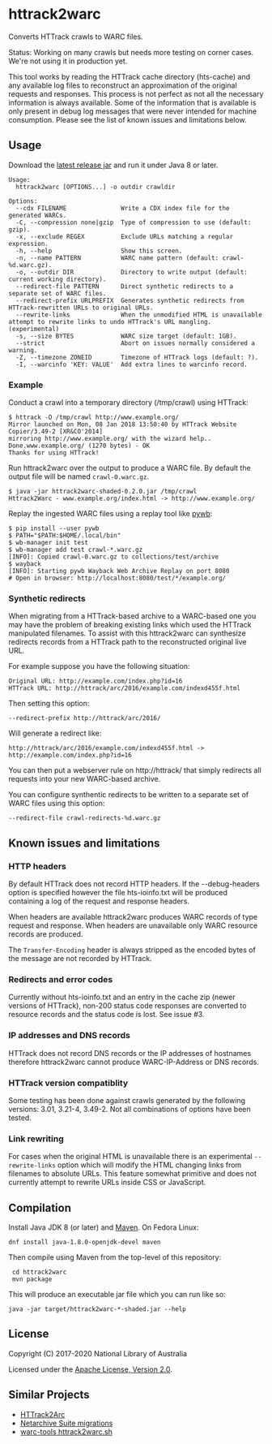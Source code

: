 # httrack2warc

Converts HTTrack crawls to WARC files.

Status: Working on many crawls but needs more testing on corner cases. We're not using it in production yet.

This tool works by reading the HTTrack cache directory (hts-cache) and any available log files to reconstruct an
approximation of the original requests and responses. This process is not perfect as not all the necessary information
is always available. Some of the information that is available is only present in debug log messages that were never
intended for machine consumption. Please see the list of known issues and limitations below.

## Usage

Download the [latest release jar](https://github.com/nla/httrack2warc/releases)
and run it under Java 8 or later.

```
Usage:
  httrack2warc [OPTIONS...] -o outdir crawldir

Options:
  --cdx FILENAME               Write a CDX index file for the generated WARCs.
  -C, --compression none|gzip  Type of compression to use (default: gzip).
  -x, --exclude REGEX          Exclude URLs matching a regular expression.
  -h, --help                   Show this screen.
  -n, --name PATTERN           WARC name pattern (default: crawl-%d.warc.gz).
  -o, --outdir DIR             Directory to write output (default: current working directory).
  --redirect-file PATTERN      Direct synthetic redirects to a separate set of WARC files.
  --redirect-prefix URLPREFIX  Generates synthetic redirects from HTTrack-rewritten URLs to original URLs.
  --rewrite-links              When the unmodified HTML is unavailable attempt to rewrite links to undo HTTrack's URL mangling. (experimental)
  -s, --size BYTES             WARC size target (default: 1GB).
  --strict                     Abort on issues normally considered a warning.
  -Z, --timezone ZONEID        Timezone of HTTrack logs (default: ?).
  -I, --warcinfo 'KEY: VALUE'  Add extra lines to warcinfo record.
```

### Example

Conduct a crawl into a temporary directory (/tmp/crawl) using HTTrack:

    $ httrack -O /tmp/crawl http://www.example.org/
    Mirror launched on Mon, 08 Jan 2018 13:50:40 by HTTrack Website Copier/3.49-2 [XR&CO'2014]
    mirroring http://www.example.org/ with the wizard help..
    Done.www.example.org/ (1270 bytes) - OK
    Thanks for using HTTrack!

Run httrack2warc over the output to produce a WARC file. By default the output file will be named `crawl-0.warc.gz`.

    $ java -jar httrack2warc-shaded-0.2.0.jar /tmp/crawl
    Httrack2Warc - www.example.org/index.html -> http://www.example.org/

Replay the ingested WARC files using a replay tool like [pywb](https://github.com/ikreymer/pywb):

    $ pip install --user pywb
    $ PATH="$PATH:$HOME/.local/bin"
    $ wb-manager init test
    $ wb-manager add test crawl-*.warc.gz
    [INFO]: Copied crawl-0.warc.gz to collections/test/archive
    $ wayback
    [INFO]: Starting pywb Wayback Web Archive Replay on port 8080
    # Open in browser: http://localhost:8080/test/*/example.org/

### Synthetic redirects

When migrating from a HTTrack-based archive to a WARC-based one you may have the problem of breaking existing links
which used the HTTrack manipulated filenames. To assist with this httrack2warc can synthesize redirects records from a
HTTrack path to the reconstructed original live URL.

For example suppose you have the following situation:
  
    Original URL: http://example.com/index.php?id=16
    HTTrack URL: http://httrack/arc/2016/example.com/indexd455f.html

Then setting this option:

    --redirect-prefix http://httrack/arc/2016/

Will generate a redirect like:

    http://httrack/arc/2016/example.com/indexd455f.html -> http://example.com/index.php?id=16
    
You can then put a webserver rule on http://httrack/ that simply redirects all requests into your new WARC-based
archive.

You can configure synthentic redirects to be written to a separate set of WARC files using this option:

    --redirect-file crawl-redirects-%d.warc.gz

## Known issues and limitations

### HTTP headers

By default HTTrack does not record HTTP headers. If the --debug-headers option is specified however the file
hts-ioinfo.txt will be produced containing a log of the request and response headers.

When headers are available httrack2warc produces WARC records of type request and response. When headers are unavailable
only WARC resource records are produced.

The `Transfer-Encoding` header is always stripped as the encoded bytes of the message are not recorded by HTTrack.

### Redirects and error codes

Currently without hts-ioinfo.txt and an entry in the cache zip (newer versions of HTTrack), non-200 status code 
responses are converted to resource records and the status code is lost. See issue #3. 

### IP addresses and DNS records

HTTrack does not record DNS records or the IP addresses of hostnames therefore httrack2warc cannot produce
WARC-IP-Address or DNS records.

### HTTrack version compatiblity

Some testing has been done against crawls generated by the following versions: 3.01, 3.21-4, 3.49-2. Not all combinations
of options have been tested.

### Link rewriting

For cases when the original HTML is unavailable there is an experimental ``--rewrite-links`` option which will modify
the HTML changing links from filenames to absolute URLs. This feature somewhat primitive and does not currently 
attempt to rewrite URLs inside CSS or JavaScript.

## Compilation

Install Java JDK 8 (or later) and [Maven](https://maven.apache.org/).  On Fedora Linux:

    dnf install java-1.8.0-openjdk-devel maven

Then compile using Maven from the top-level of this repository:

     cd httrack2warc
     mvn package

This will produce an executable jar file which you can run like so:

    java -jar target/httrack2warc-*-shaded.jar --help

## License

Copyright (C) 2017-2020 National Library of Australia

Licensed under the [Apache License, Version 2.0](LICENSE).

## Similar Projects

* [HTTrack2Arc](https://github.com/arquivo/httrack2arc)
* [Netarchive Suite migrations](https://sbforge.org/sonar/drilldown/measures/1?metric=lines&rids%5B%5D=16)
* [warc-tools httrack2warc.sh](https://code.google.com/archive/p/warc-tools/source/default/source?page=6)
